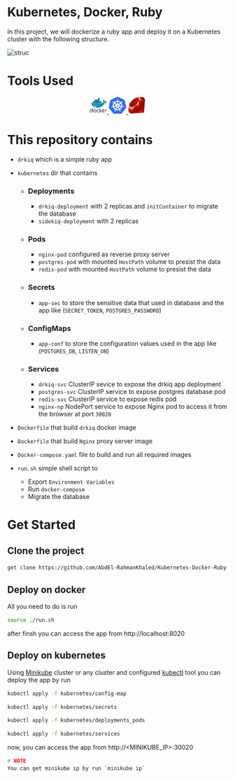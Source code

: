 # Kubernetes, Docker, Ruby

In this project, we will dockerize a ruby app and deploy it on a Kubernetes cluster with the following structure.

![struc](https://raw.githubusercontent.com/AbdEl-RahmanKhaled/Kubernetes-Docker-Ruby/master/images/struc.png)

# Tools Used

<p align="center">
<a href="https://www.docker.com/" target="_blank" rel="noreferrer"> <img src="https://raw.githubusercontent.com/AbdEl-RahmanKhaled/AbdEl-RahmanKhaled/main/icons/docker/docker-original-wordmark.svg" alt="docker" width="40" height="40"/> </a> <a href="https://kubernetes.io" target="_blank" rel="noreferrer"> <img src="https://raw.githubusercontent.com/AbdEl-RahmanKhaled/AbdEl-RahmanKhaled/main/icons/kubernetes/kubernetes-icon.svg" alt="kubernetes" width="40" height="40"/> </a> <a href="https://www.ruby-lang.org/en/" target="_blank" rel="noreferrer"> <img src="https://raw.githubusercontent.com/AbdEl-RahmanKhaled/AbdEl-RahmanKhaled/da14bfcb29c534da73d14178236b0650f28870df/icons/ruby/ruby-original.svg" alt="Ruby" width="40" height="40"/> </a>
</p> 


# This repository contains

* `drkiq` which is a simple ruby app
* `kubernetes` dir that contains
    * ### Deployments
        - `drkiq-deployment` with 2 replicas and `initContainer` to migrate the database
        - `sidekiq-deployment` with 2 replicas
    * ### Pods
        - `nginx-pod` configured as reverse proxy server
        - `postgres-pod` with mounted `HostPath` volume to presist the data
        - `redis-pod` with mounted `HostPath` volume to presist the data
    * ### Secrets
        - `app-sec` to store the sensitive data that used in database and the app like (`SECRET_TOKEN`, `POSTGRES_PASSWORD`)
    * ### ConfigMaps
        - `app-conf` to store the configuration values used in the app like (`POSTGRES_DB`, `LISTEN_ON`)
    * ### Services
        - `drkiq-svc` ClusterIP sevice to expose the drkiq app deployment
        - `postgres-svc` ClusterIP service to expose postgres database pod
        - `redis-svc` ClusterIP service to expose redis pod
        - `nginx-np` NodePort service to expose Nginx pod to access it from the browser at port `30020`

* `Dockerfile` that build `drkiq` docker image

* `Dockerfile` that build `Nginx` proxy server image

* `Docker-compose.yaml` file to build and run all required images

* `run.sh` simple shell script to
    - Export `Environment Variables`
    - Run `docker-compose`
    - Migrate the database

# Get Started

## Clone the project
    
```bash
get clone https://github.com/AbdEl-RahmanKhaled/Kubernetes-Docker-Ruby.git
```

## Deploy on docker

All you need to do is run
```bash
source ./run.sh
```
after finsh you can access the app from http://localhost:8020

## Deploy on kubernetes

Using [Minikube](https://minikube.sigs.k8s.io/docs/start/) cluster or any cluster and configured [kubectl](https://kubernetes.io/docs/tasks/tools/) tool you can deploy the app by run

```bash
kubectl apply -f kubernetes/config-map
```

```bash
kubectl apply -f kubernetes/secrets
```

```bash
kubectl apply -f kubernetes/deployments_pods
```

```bash
kubectl apply -f kubernetes/services
```
now, you can access the app from http://<MINIKUBE_IP>:30020

```python
# NOTE
You can get minikube ip by run `minikube ip`
```